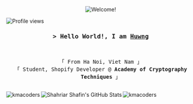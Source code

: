 
<div align="center" width="50">
  <img src="https://blog.cloud-elements.com/hubfs/shopify-developer-guide-banner.png" alt="Welcome!" />
</div>

<!-- Profile Views Counter -->
![Profile views](https://gpvc.arturio.dev/kmacoders)

<!-- Intro  -->
<h3 align="center">
        <samp>&gt; Hello World!, I am
                <b><a target="_blank" href="https://twitter.com/kmacoders">Huwng</a></b>
        </samp>
</h3>
<br>

<p align="center">
        <!-- Organisation  -->
        <samp>
                「 From Ha Noi, Viet Nam 」
                <br>
                「 Student, Shopify Developer @<b> Academy of Cryptography Techniques </b> 」
                <br>
                <br>
        </samp>
</p>

<div class="chart" style="display: flex">
  <img 
       align="left" 
       src="https://github-readme-stats.vercel.app/api/top-langs?username=kmacoders&show_icons=true&locale=en&layout=compact" 
       alt="kmacoders" 
  />
  <img 
       align="center" 
       alt="Shahriar Shafin's GitHub Stats"
       src="https://github-readme-stats.vercel.app/api?username=kmacoders&show_icons=true&theme=vue" 
  />
  <img 
       align="right" 
       src="https://github-readme-streak-stats.herokuapp.com/?user=kmacoders&" 
       alt="kmacoders" 
  />
</div>


